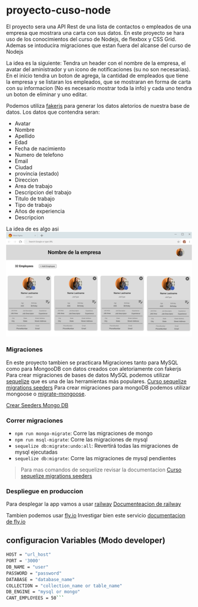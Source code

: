 # proyecto-cuso-node

El proyecto sera una API Rest de una lista de contactos o empleados de una empresa que mostrara una carta con sus datos. 
En este proyecto se hara uso de los conocimientos del curso de Nodejs, de flexbox y CSS Grid.
Ademas se intoducira migraciones que estan fuera del alcanse del curso de Nodejs

La idea es la siguiente:
Tendra un header con el nombre de la empresa, el avatar del aministrador y un icono de notificaciones (su no son necesarias).
En el inicio tendra un boton de agrega, la cantidad de empleados que tiene la empresa y se listaran los empleados, que se mostraran en forma de carta con su informacion (No es necesario mostrar toda la info) y cada uno tendra un boton de eliminar y uno editar. 

Podemos utiliza [fakerjs](https://fakerjs.dev/api/) para generar los datos aletorios de nuestra base de datos.
Los datos que contendra seran:
* Avatar
* Nombre
* Apellido  
* Edad
* Fecha de nacimiento
* Numero de telefono
* Email
* Ciudad
* provincia (estado)
* Direccion
* Area de trabajo
* Descripcion del trabajo
* Titulo de trabajo 
* Tipo de trabajo
* Años de experiencia
* Descripcion 

La idea de es algo asi 
![prototipo-proyecto](./Proyecto-Desktop.png)

### Migraciones 
En este proyecto tambien se practicara Migraciones tanto para MySQL como para MongooDB con datos creados con aletoriamente con fakerjs
Para crear migraciones de bases de datos MySQL podemos utilizar [sequelize](https://sequelize.org/) que es una de las herramientas más populares.
[Curso sequelize migrations seeders](https://github.com/japsolo/curso-sequelize-migrations-seeders)
Para crear migraciones para mongoDB podemos utilizar mongoose o [migrate-mongoose](https://www.npmjs.com/package/migrate-mongoose).   

[Crear Seeders Mongo DB](https://ronaldl337.wordpress.com/2020/06/20/crear-seeders-en-node-js-y-mongo-db/)

### Correr migraciones 

-  `npm run mongo-migrate`: Corre las migraciones de mongo 
-  `npm run msql-migrate`: Corre las migraciones de mysql
-  `sequelize db:migrate:undo:all`: Revertirá todas las migraciones de mysql ejecutadas 
-  `sequelize db:migrate`: Corre las migraciones de mysql pendientes 

> Para mas comandos de sequelize revisar la documentacion [Curso sequelize migrations seeders](https://github.com/japsolo/curso-sequelize-migrations-seeders)

### Despliegue en produccion 
Para desplegar la app vamos a usar [railway](https://railway.app/)
[Documenteacion de railway](https://docs.railway.app/)

Tambien podemos usar [fly.io](https://fly.io/) 
Investigar bien este servicio [documentacion de fly.io](https://fly.io/docs/)

## configuracion Variables (Modo developer)
``` Bash
HOST = "url_host"
PORT = '3000'
DB_NAME = "user"
PASSWORD = "password"
DATABASE = "database_name"
COLLECTION = "collection_name or table_name"
DB_ENGINE = "mysql or mongo"
CANT_EMPLOYEES = 50```
